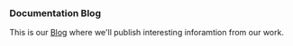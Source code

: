 ### Documentation Blog

This is our [Blog](http://learning-continuous-deployment.github.io/) where we'll publish interesting inforamtion from our work.